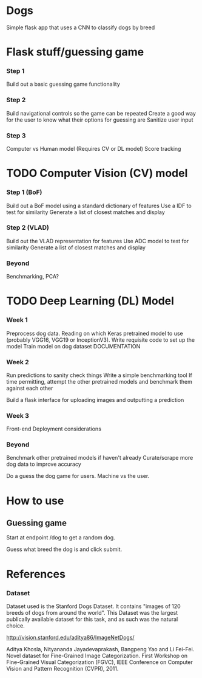 # Dogs
Simple flask app that uses a CNN to classify dogs by breed

# Flask stuff/guessing game

### Step 1
Build out a basic guessing game functionality

### Step 2
Build navigational controls so the game can be repeated
Create a good way for the user to know what their options for guessing are
Sanitize user input

### Step 3
Computer vs Human model (Requires CV or DL model)
Score tracking

# TODO Computer Vision (CV) model

### Step 1 (BoF)

Build out a BoF model using a standard dictionary of features
Use a IDF to test for similarity
Generate a list of closest matches and display

### Step 2 (VLAD)

Build out the VLAD representation for features
Use ADC model to test for similarity
Generate a list of closest matches and display

### Beyond

Benchmarking, PCA?

# TODO Deep Learning (DL) Model

### Week 1

Preprocess dog data.
Reading on which Keras pretrained model to use (probably VGG16, VGG19 or InceptionV3).
Write requisite code to set up the model
Train model on dog dataset
DOCUMENTATION

### Week 2
Run predictions to sanity check things
Write a simple benchmarking tool
If time permitting, attempt the other pretrained models and benchmark them against each other

Build a flask interface for uploading images and outputting a prediction

### Week 3

Front-end
Deployment considerations

### Beyond

Benchmark other pretrained models if haven't already
Curate/scrape more dog data to improve accuracy

Do a guess the dog game for users. Machine vs the user.

# How to use

## Guessing game
Start at endpoint /dog to get a random dog.

Guess what breed the dog is and click submit.

# References

### Dataset

Dataset used is the Stanford Dogs Dataset. It contains "images of 120 breeds of dogs from around the world". This Dataset was the largest publically available dataset for this task, and as such was the natural choice.

http://vision.stanford.edu/aditya86/ImageNetDogs/

Aditya Khosla, Nityananda Jayadevaprakash, Bangpeng Yao and Li Fei-Fei. Novel dataset for Fine-Grained Image Categorization. First Workshop on Fine-Grained Visual Categorization (FGVC), IEEE Conference on Computer Vision and Pattern Recognition (CVPR), 2011.
